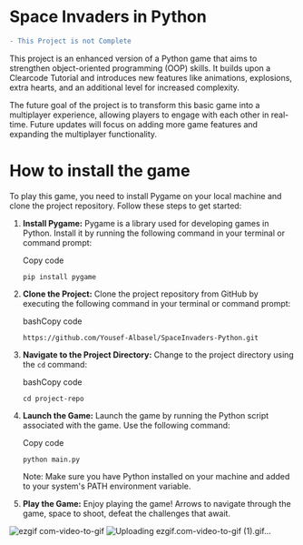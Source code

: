 # Space Invaders in Python
```diff
- This Project is not Complete
```
This project is an enhanced version of a Python game that aims to strengthen object-oriented programming (OOP) skills. It builds upon a Clearcode Tutorial and introduces new features like animations, explosions, extra hearts, and an additional level for increased complexity.

The future goal of the project is to transform this basic game into a multiplayer experience, allowing players to engage with each other in real-time. Future updates will focus on adding more game features and expanding the multiplayer functionality.


# How to install the game

To play this game, you need to install Pygame on your local machine and clone the project repository. Follow these steps to get started:

1.  **Install Pygame:** Pygame is a library used for developing games in Python. Install it by running the following command in your terminal or command prompt:
    
    Copy code
    
    `pip install pygame` 
    
2.  **Clone the Project:** Clone the project repository from GitHub by executing the following command in your terminal or command prompt:
    
    bashCopy code
    
    `https://github.com/Yousef-Albasel/SpaceInvaders-Python.git` 
    
3.  **Navigate to the Project Directory:** Change to the project directory using the `cd` command:
    
    bashCopy code
    
    `cd project-repo` 
    
4.  **Launch the Game:** Launch the game by running the Python script associated with the game. Use the following command:
    
    Copy code
    
    `python main.py` 
    
    Note: Make sure you have Python installed on your machine and added to your system's PATH environment variable.
    
5.  **Play the Game:** Enjoy playing the game! Arrows to navigate through the game, space to shoot, defeat the challenges that await.


![ezgif com-video-to-gif](https://github.com/Yousef-Albasel/SpaceInvaders-Python/assets/111648493/f7fe2e0f-89ec-4f91-a794-586674faecfa)
![Uploading ezgif.com-video-to-gif (1).gif…]()

